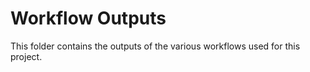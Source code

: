 # Workflow Outputs

This folder contains the outputs of the various workflows used for this project.
